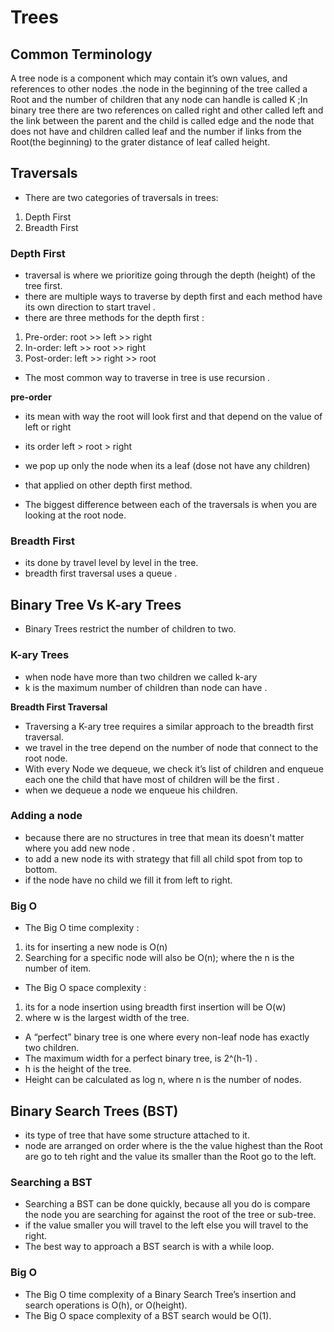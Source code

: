 # Trees

## Common Terminology

A tree node is a component which may contain it’s own values, and references to other nodes .the node in the beginning of the tree called a Root and the number of children that any node can handle is called K ;In binary tree there are two references on called right and other called left and the link between the parent and the child is called edge and the node that does not have and children called leaf and the number if links from the Root(the beginning) to the grater distance  of leaf called height.

## Traversals

- There are two categories of traversals in trees:

1. Depth First
2. Breadth First

### Depth First

- traversal is where we prioritize going through the depth (height) of the tree first.
- there are multiple ways to traverse by depth first and each method have its own direction to start travel .
- there are three methods for the depth first :

1. Pre-order: root >> left >> right
2. In-order: left >> root >> right
3. Post-order: left >> right >> root

- The most common way to traverse in tree is use recursion .

**pre-order**

- its mean with way the root will look first and that depend on the value of left or right
- its order left > root > right
- we pop up only the node when its a leaf (dose not have any children)

- that applied on other depth first method.
- The biggest difference between each of the traversals is when you are looking at the root node.

### Breadth First

- its done by travel level by level in the tree.
- breadth first traversal uses a queue .

## Binary Tree Vs K-ary Trees

- Binary Trees restrict the number of children to two.

### K-ary Trees

- when node have more than two children we called k-ary
- k is the maximum number of children than node can have .

**Breadth First Traversal**

- Traversing a K-ary tree requires a similar approach to the breadth first traversal.
- we travel in the tree depend on the number of node that connect to the root node.
- With every Node we dequeue, we check it’s list of children and enqueue each one the child that have most of children will be the first .
- when we dequeue a node we enqueue his children.

### Adding a node

- because there are no structures in tree that mean its doesn't matter where you add new node .
- to add a new node its with strategy that fill all child spot from top to bottom.
- if the node have no child we fill it from left to right.

### Big O

- The Big O time complexity  :

1. its for inserting a new node is O(n)
2. Searching for a specific node will also be O(n); where the n is the number of item.

- The Big O space complexity  :

1. its for a node insertion using breadth first insertion will be O(w)
2. where w is the largest width of the tree.

- A “perfect” binary tree is one where every non-leaf node has exactly two children.
- The maximum width for a perfect binary tree, is 2^(h-1) .
- h is the height of the tree.
- Height can be calculated as log n, where n is the number of nodes.

## Binary Search Trees (BST)

- its type of tree that have some structure attached to it.
- node are arranged on order where is the the value highest than the Root are go to teh right and the value its smaller than the Root go to the left.

### Searching a BST

- Searching a BST can be done quickly, because all you do is compare the node you are searching for against the root of the tree or sub-tree.
- if the value smaller you will travel to the left else you will travel to the right.
- The best way to approach a BST search is with a while loop.

### Big O

- The Big O time complexity of a Binary Search Tree’s insertion and search operations is O(h), or O(height).
- The Big O space complexity of a BST search would be O(1).

